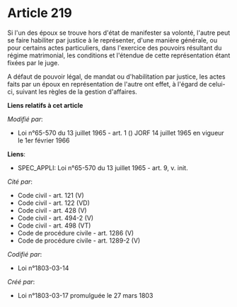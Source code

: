 # Article 219

Si l'un des époux se trouve hors d'état de manifester sa volonté, l'autre peut se faire habiliter par justice à le
représenter, d'une manière générale, ou pour certains actes particuliers, dans l'exercice des pouvoirs résultant du régime
matrimonial, les conditions et l'étendue de cette représentation étant fixées par le juge.

A défaut de pouvoir légal, de mandat ou d'habilitation par justice, les actes faits par un époux en représentation de l'autre
ont effet, à l'égard de celui-ci, suivant les règles de la gestion d'affaires.

**Liens relatifs à cet article**

_Modifié par_:

  - Loi n°65-570 du 13 juillet 1965 - art. 1 () JORF 14 juillet 1965 en vigueur le 1er février 1966

**Liens**:

  - SPEC_APPLI: Loi n°65-570 du 13 juillet 1965 - art. 9, v. init.

_Cité par_:

  - Code civil - art. 121 (V)
  - Code civil - art. 122 (VD)
  - Code civil - art. 428 (V)
  - Code civil - art. 494-2 (V)
  - Code civil - art. 498 (VT)
  - Code de procédure civile - art. 1286 (V)
  - Code de procédure civile - art. 1289-2 (V)

_Codifié par_:

  - Loi n°1803-03-14

_Créé par_:

  - Loi n°1803-03-17 promulguée le 27 mars 1803
